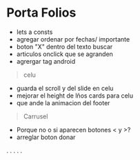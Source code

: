 # Porta Folios
+ lets a consts
+ agregar ordenar por fechas/ importante
+   boton "X" dentro del texto buscar
+   articulos onclick que se agranden
+ agrergar tag android
> celu

+   guarda el scroll y del slide en celu
+  mejorar el height de lños cards para celu
+  que ande la animacion del footer

> Carrusel

+ Porque no o si aparecen botones < y >?
+  arreglar boton donar

.
.
.
.
.

